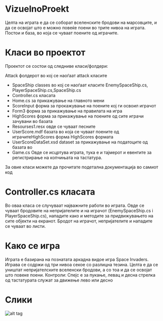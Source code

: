 VizuelnoProekt 
============== 
Целта на играта е да се соборат вселенските бродови на марсовците, и да се освојат што е можно повеќе поени во трите нивоа на играта. 
Постои и база, во која се чуваат поените од играчите. 
 
Класи во проектот 
============== 
Проектот се состои од следниве класи/фолдери: 
 
Attack фолдерот во кој се наоѓаат attack класите  
- SpaceShip classes во кој се наоѓаат класите EnemySpaceShip.cs, PlayerSpaceShip.cs,SpaceShip.cs 
- Controller.cs класата 
- Home.cs за прикажување на главното мени 
- ScoreInput форма за прокажување на поените кој ги освоил играчот 
- Form3 форма за прикажување на правилата на игра 
- HighScores форма за прикажување на поените од сите играчи зачувани во базата 
- Resourses1.resx овде се чуваат песните 
- UserScore.mdf базата во која се чуваат поените од играчитеHighScores форма HighScores формата 
- UserScoreDataSet.xsd dataset за прикажување на податоците од базата во  
- Game.cs Овде се исцртува играта, тука е и тајмерот и евентите за регистрирање на копчињата на тастатура.


За овие класи можете да прочитате подетална документација во самиот код 
 
 
 
Controller.cs класата 
============== 
Во оваа класа се случуваат најважните работи во играта. 
Овде се чуваат бродовите на непријателите и на играчот (EnemySpaceShip.cs i PlayerSpaceShip.cs), нападите како и методите за придвижувањето на сите објекти на екранот.
Бродот на играчот, непријателите и нападите се чуваат во листи.
 
 
Како се игра 
============== 
Играта е базирана на познатата аркадна видое игра Space Invaders. Играва се содржи од три нивоа секое со разлицна тезина. 
Целта е да се уништат непријателските вселенски бродови, а со тоа и да се освојат што повеке поени. 
Контроли: 
Спејс е за пукање, левац и десна стрелка од тастатурата служат за движење лево или десно

Слики
==============
![alt tag](http://oi61.tinypic.com/qq2zyt.jpg)



